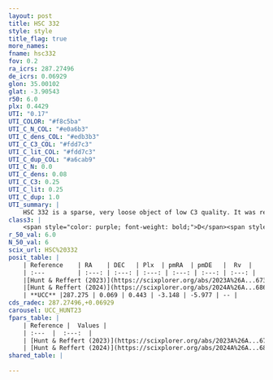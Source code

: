 ```yaml
---
layout: post
title: HSC 332
style: style
title_flag: true
more_names: 
fname: hsc332
fov: 0.2
ra_icrs: 287.27496
de_icrs: 0.06929
glon: 35.00102
glat: -3.90543
r50: 6.0
plx: 0.4429
UTI: "0.17"
UTI_COLOR: "#f8c5ba"
UTI_C_N_COL: "#e0a6b3"
UTI_C_dens_COL: "#edb3b3"
UTI_C_C3_COL: "#fdd7c3"
UTI_C_lit_COL: "#fdd7c3"
UTI_C_dup_COL: "#a6cab9"
UTI_C_N: 0.0
UTI_C_dens: 0.08
UTI_C_C3: 0.25
UTI_C_lit: 0.25
UTI_C_dup: 1.0
UTI_summary: |
    HSC 332 is a sparse, very loose object of low C3 quality. It was recently reported in the literature.<br><br><span style="color: #99180f; font-weight: bold;">Warning: </span>contains less than 25 stars with <i>P>0.5</i> estimated.
class3: |
    <span style="color: purple; font-weight: bold;">D</span><span style="color: #FFC300; font-weight: bold;">B</span>
r_50_val: 6.0
N_50_val: 6
scix_url: HSC%20332
posit_table: |
    | Reference    | RA    | DEC   | Plx  | pmRA  | pmDE   |  Rv  |
    | :---         | :---: | :---: | :---: | :---: | :---: | :---: |
    |[Hunt & Reffert (2023)](https://scixplorer.org/abs/2023A%26A...673A.114H) | 287.243 | 0.094 | 0.467 | -3.136 | -5.968 | -- |
    |[Hunt & Reffert (2024)](https://scixplorer.org/abs/2024A%26A...686A..42H) | 287.243 | 0.094 | 0.467 | -3.136 | -5.968 | -- |
    | **UCC** |287.275 | 0.069 | 0.443 | -3.148 | -5.977 | -- | 
cds_radec: 287.27496,+0.06929
carousel: UCC_HUNT23
fpars_table: |
    | Reference |  Values |
    | :---  |  :---:  |
    | [Hunt & Reffert (2023)](https://scixplorer.org/abs/2023A%26A...673A.114H) | `AV50=1.367, diffAV50=1.489, MOD50=11.537, logAge50=9.843` |
    | [Hunt & Reffert (2024)](https://scixplorer.org/abs/2024A%26A...686A..42H) | `MassJ=184.520` |
shared_table: |
    
---
```

